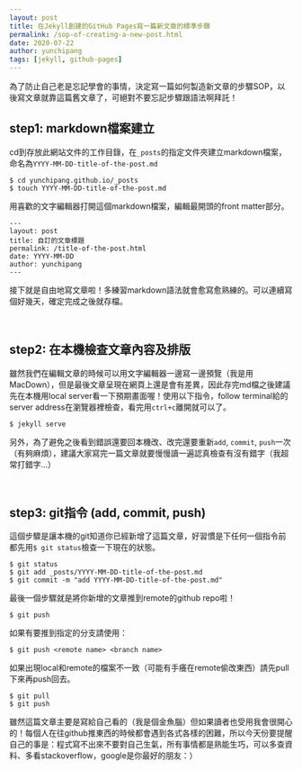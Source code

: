 ```yaml
---
layout: post
title: 在Jekyll創建的GitHub Pages寫一篇新文章的標準步驟
permalink: /sop-of-creating-a-new-post.html
date: 2020-07-22
author: yunchipang
tags: [jekyll, github-pages]
---
```

為了防止自己老是忘記學會的事情，決定寫一篇如何製造新文章的步驟SOP，以後寫文章就靠這篇舊文章了，可絕對不要忘記步驟跟語法啊拜託！

## step1: markdown檔案建立
cd到存放此網站文件的工作目錄，在`_posts`的指定文件夾建立markdown檔案，命名為`YYYY-MM-DD-title-of-the-post.md`

	$ cd yunchipang.github.io/_posts
	$ touch YYYY-MM-DD-title-of-the-post.md

用喜歡的文字編輯器打開這個markdown檔案，編輯最開頭的front matter部分。

	---
	layout: post
	title: 自訂的文章標題
	permalink: /title-of-the-post.html
	date: YYYY-MM-DD
	author: yunchipang
	---

接下就是自由地寫文章啦！多練習markdown語法就會愈寫愈熟練的。可以連續寫個好幾天，確定完成之後就存檔。

<br/>

## step2: 在本機檢查文章內容及排版
雖然我們在編輯文章的時候可以用文字編輯器一邊寫一邊預覽（我是用MacDown），但是最後文章呈現在網頁上還是會有差異，因此存完md檔之後建議先在本機用local server看一下預期畫面喔！使用以下指令，follow terminal給的server address在瀏覽器裡檢查，看完用`ctrl+c`離開就可以了。

	$ jekyll serve

另外，為了避免之後看到錯誤還要回本機改、改完還要重新`add`, `commit`, `push`一次（有夠麻煩），建議大家寫完一篇文章就要慢慢讀一遍認真檢查有沒有錯字（我超常打錯字...）

<br/>

## step3: git指令 (add, commit, push)
這個步驟是讓本機的git知道你已經新增了這篇文章，好習慣是下任何一個指令前都先用`$ git status`檢查一下現在的狀態。

	$ git status
	$ git add _posts/YYYY-MM-DD-title-of-the-post.md
	$ git commit -m "add YYYY-MM-DD-title-of-the-post.md"
	
最後一個步驟就是將你新增的文章推到remote的github repo啦！

	$ git push
	
如果有要推到指定的分支請使用：

	$ git push <remote name> <branch name>

如果出現local和remote的檔案不一致（可能有手癢在remote偷改東西）請先pull下來再push回去。

	$ git pull
	$ git push

雖然這篇文章主要是寫給自己看的（我是個金魚腦）但如果讀者也受用我會很開心的！每個人在往github推東西的時候都會遇到各式各樣的困難，所以今天份要提醒自己的事是：程式寫不出來不要對自己生氣，所有事情都是熟能生巧，可以多查資料、多看stackoverflow，google是你最好的朋友：）